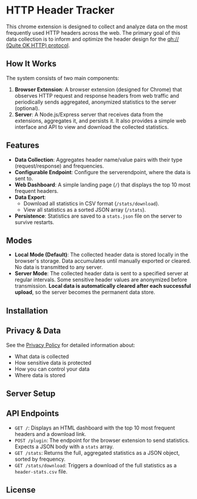 # HTTP Header Tracker

This chrome extension is designed to collect and analyze data on the most frequently used HTTP headers across the web. The primary goal of this data collection is to inform and optimize the header design for the [qh:// (Quite OK HTTP) protocol](https://github.com/qh-project/qh).

## How It Works

The system consists of two main components:

1.  **Browser Extension**: A browser extension (designed for Chrome) that observes HTTP request and response headers from web traffic and periodically sends aggregated, anonymized statistics to the server (optional).
2.  **Server**: A Node.js/Express server that receives data from the extensions, aggregates it, and persists it. It also provides a simple web interface and API to view and download the collected statistics.

## Features

- **Data Collection**: Aggregates header name/value pairs with their type (request/response) and frequencies.
- **Configurable Endpoint**: Configure the serverendpoint, where the data is sent to.
- **Web Dashboard**: A simple landing page (`/`) that displays the top 10 most frequent headers.
- **Data Export**:
  - Download all statistics in CSV format (`/stats/download`).
  - View all statistics as a sorted JSON array (`/stats`).
- **Persistence**: Statistics are saved to a `stats.json` file on the server to survive restarts.

## Modes

- **Local Mode (Default)**: The collected header data is stored locally in the browser's storage. Data accumulates until manually exported or cleared. No data is transmitted to any server.
- **Server Mode**: The collected header data is sent to a specified server at regular intervals. Some sensitive header values are anonymized before transmission. **Local data is automatically cleared after each successful upload**, so the server becomes the permanent data store.

## Installation

## Privacy & Data

See the [Privacy Policy](plugin/privacy-policy.md) for detailed information about:

- What data is collected
- How sensitive data is protected
- How you can control your data
- Where data is stored

## Server Setup

## API Endpoints

- `GET /`: Displays an HTML dashboard with the top 10 most frequent headers and a download link.
- `POST /plugin`: The endpoint for the browser extension to send statistics. Expects a JSON body with a `stats` array.
- `GET /stats`: Returns the full, aggregated statistics as a JSON object, sorted by frequency.
- `GET /stats/download`: Triggers a download of the full statistics as a `header-stats.csv` file.

## License
